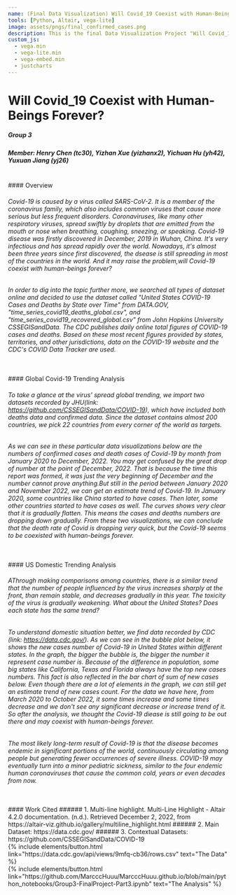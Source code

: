 ```yaml
---
name: (Final Data Visualization) Will Covid_19 Coexist with Human-Beings Forever?
tools: [Python, Altair, vega-lite]
image: assets/pngs/final_confirmed_cases.png
description: This is the final Data Visualization Project "Will Covid_19 Coexist with Human-Beings Forever?", using python, altair and vega-lite for interactive data visualization!
custom_js:
  - vega.min
  - vega-lite.min
  - vega-embed.min
  - justcharts
---
```



# Will Covid_19 Coexist with Human-Beings Forever?
##### Group 3 
##### Member: Henry Chen (tc30), Yizhan Xue (yizhanx2), Yichuan Hu (yh42), Yuxuan Jiang (yj26)
<br> 
#### Overview

###### Covid-19 is caused by a virus called SARS-CoV-2. It is a member of the coronavirus family, which also includes common viruses that cause more serious but less frequent disorders. Coronaviruses, like many other respiratory viruses, spread swiftly by droplets that are emitted from the mouth or nose when breathing, coughing, sneezing, or speaking. Covid-19 disease was firstly discovered in December, 2019 in Wuhan, China. It's very infectious and has spread rapidly over the world. Nowadays, it's almost been three years since first discovered, the dsease is still spreading in most of the countries in the world. And it may raise the problem,will Covid-19 coexist with human-beings forever?

###### In order to dig into the topic further more, we searched all types of dataset online and decided to use the dataset called "United States COVID-19 Cases and Deaths by State over Time" from DATA.GOV, "time_series_covid19_deaths_global.csv", and "time_series_covid19_recovered_global.csv" from John Hopkins University CSSEGISandData. The CDC publishes daily online total figures of COVID-19 cases and deaths. Based on these most recent figures provided by states, territories, and other jurisdictions, data on the COVID-19 website and the CDC's COVID Data Tracker are used. 

<br> 
#### Global Covid-19 Trending Analysis

###### To take a glance at the virus' spread global trending, we import two datasets recorded by JHU(link: https://github.com/CSSEGISandData/COVID-19), which have included both deaths data and confirmed data. Since the dataset contains almost 200 countries, we pick 22 countries from every corner of the world as targets.

###### As we can see in these particular data visualizations below are the numbers of confirmed cases and death cases of Covid-19 by month from January 2020 to December, 2022. You may get confused by the great drop of number at the point of December, 2022. That is because the time this report was formed, it was just the very beginning of December and the number cannot prove anything.But still in the period between January 2020 and November 2022, we can get an estimate trend of Covid-19. In January 2020, some countries like China started to have cases. Then later, some other countries started to have cases as well. The curves shows very clear that it is gradually flatten. This means the cases and deaths numbers are dropping down gradually. From these two visualizations, we can conclude that the death rate of Covid is dropping very quick, but the Covid-19 seems to be coexisted with human-beings forever.  
<vegachart schema-url="{{ site.baseurl }}/assets/json/countries_confirmed_lines.json" style="width: 100%"></vegachart>
<vegachart schema-url="{{ site.baseurl }}/assets/json/countries_death_lines.json" style="width: 100%"></vegachart>

<br> 
#### US Domestic Trending Analysis

###### AThrough making comparisons among countries, there is a similar trend that the number of people influenced by the virus increases sharply at the front, than remain stable, and decreases gradually in this year. The toxicity of the virus is gradually weakening. What about the United States? Does each state has the same trend?

###### To understand domestic situation better, we find data recorded by CDC (link: https://data.cdc.gov/). As we can see in the bubble plot below, it shows the new cases number of Covid-19 in United States within different states. In the graph, the bigger the bubble is, the bigger the number it represent case number is. Because of the difference in population, some big states like California, Texas and Florida always have the top new cases numbers. This fact is also reflected in the bar chart of sum of new cases below. Even though there are a lot of elements in the graph, we can still get an estimate trend of new cases count. For the data we have here, from March 2020 to October 2022, it some times increase and some times decrease and we don't see any significant decrease or increase trend of it. So after the analysis, we thought the Covid-19 diease is still going to be out there and may coexist with human-beings forever.

<vegachart schema-url="{{ site.baseurl }}/assets/json/final_dashboard.json" style="width: 100%"></vegachart>


###### The most likely long-term result of Covid-19 is that the disease becomes endemic in significant portions of the world, continuously circulating among people but generating fewer occurrences of severe illness. COVID-19 may eventually turn into a minor pediatric sickness, similar to the four endemic human coronaviruses that cause the common cold, years or even decades from now.

<br> 
#### Work Cited
###### 1. Multi-line highlight. Multi-Line Highlight - Altair 4.2.0 documentation. (n.d.). Retrieved December 2, 2022, from https://altair-viz.github.io/gallery/multiline_highlight.html 
###### 2. Main Dataset: https://data.cdc.gov/
###### 3. Contextual Datasets: https://github.com/CSSEGISandData/COVID-19


<!-- these are written in a combo of html and liquid --> 

<div class="left">
{% include elements/button.html link="https://data.cdc.gov/api/views/9mfq-cb36/rows.csv" text="The Data" %}
</div>

<div class="right">
{% include elements/button.html link="https://github.com/MarcccHuuu/MarcccHuuu.github.io/blob/main/python_notebooks/Group3-FinalProject-Part3.ipynb" text="The Analysis" %}
</div>
